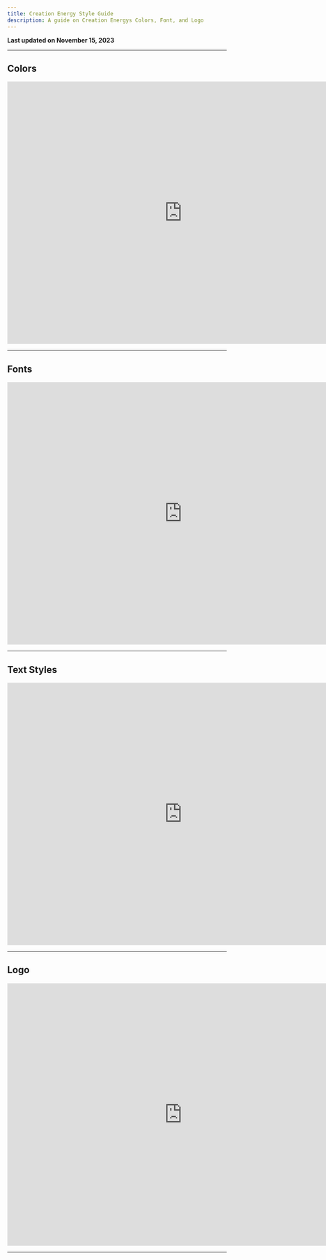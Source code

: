 ```yaml
---
title: Creation Energy Style Guide
description: A guide on Creation Energys Colors, Font, and Logo
---
```


**Last updated on November 15, 2023**

---

## **Colors**

<iframe style="border: 1px solid rgba(0, 0, 0, 0.1);" width="800" height="450" src="https://www.figma.com/embed?embed_host=share&url=https%3A%2F%2Fwww.figma.com%2Ffile%2FIniAF14A7jY0Dw6DdP1Sin%2FCreation-Energy-Style-Guide%3Ftype%3Ddesign%26node-id%3D202%253A1113%26mode%3Ddesign%26t%3Dc94oCEwIsMLa6kfI-1" allowfullscreen></iframe>

---

## **Fonts**

<iframe style="border: 1px solid rgba(0, 0, 0, 0.1);" width="800" height="450" src="https://www.figma.com/embed?embed_host=share&url=https%3A%2F%2Fwww.figma.com%2Ffile%2FIniAF14A7jY0Dw6DdP1Sin%2FCreation-Energy-Style-Guide%3Ftype%3Ddesign%26node-id%3D11%253A344%26mode%3Ddesign%26t%3Dc94oCEwIsMLa6kfI-1" allowfullscreen></iframe>

---

## **Text Styles**

<iframe style="border: 1px solid rgba(0, 0, 0, 0.1);" width="800" height="450" src="https://www.figma.com/embed?embed_host=share&url=https%3A%2F%2Fwww.figma.com%2Ffile%2FIniAF14A7jY0Dw6DdP1Sin%2FCreation-Energy-Style-Guide%3Ftype%3Ddesign%26node-id%3D12%253A528%26mode%3Ddesign%26t%3Dc94oCEwIsMLa6kfI-1" allowfullscreen></iframe>

---

## **Logo**

<iframe style="border: 1px solid rgba(0, 0, 0, 0.1);" width="800" height="450" src="https://www.figma.com/embed?embed_host=share&url=https%3A%2F%2Fwww.figma.com%2Ffile%2FIniAF14A7jY0Dw6DdP1Sin%2FCreation-Energy-Style-Guide%3Ftype%3Ddesign%26node-id%3D207%253A525%26mode%3Ddesign%26t%3Dc94oCEwIsMLa6kfI-1" allowfullscreen></iframe>

---

<style> iframe {
    min-height: 600px
}
</style>
